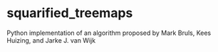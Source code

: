 # squarified_treemaps
Python implementation of an algorithm proposed by Mark Bruls, Kees Huizing, and Jarke J. van Wijk
